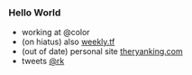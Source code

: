 ### Hello World

- working at @color
- (on hiatus) also [weekly.tf](http://weekly.tf)
- (out of date) personal site [theryanking.com](https://theryanking.com/)
- tweets [@rk](https://twitter.com/rk)
